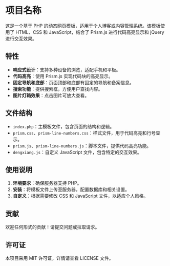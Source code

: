 # 项目名称

这是一个基于 PHP 的动态网页模板，适用于个人博客或内容管理系统。该模板使用了 HTML、CSS 和 JavaScript，结合了 Prism.js 进行代码高亮显示和 jQuery 进行交互效果。

## 特性

- **响应式设计**：支持多种设备的浏览，适配手机和平板。
- **代码高亮**：使用 Prism.js 实现代码块的高亮显示。
- **固定导航和底部**：页面顶部和底部有固定的导航和备案信息。
- **搜索功能**：提供搜索框，方便用户查找内容。
- **图片灯箱效果**：点击图片可放大查看。

## 文件结构

- `index.php`：主模板文件，包含页面的结构和逻辑。
- `prism.css`、`prism-line-numbers.css`：样式文件，用于代码高亮和行号显示。
- `prism.js`、`prism-line-numbers.js`：脚本文件，提供代码高亮功能。
- `dengxiang.js`：自定义 JavaScript 文件，包含特定的交互效果。

## 使用说明

1. **环境要求**：确保服务器支持 PHP。
2. **安装**：将模板文件上传至服务器，配置数据库和相关设置。
3. **自定义**：根据需要修改 CSS 和 JavaScript 文件，以适应个人风格。

## 贡献

欢迎任何形式的贡献！请提交问题或拉取请求。

## 许可证

本项目采用 MIT 许可证，详情请查看 LICENSE 文件。
